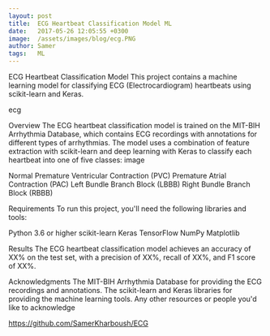 ```yaml
---
layout: post
title:  ECG Heartbeat Classification Model ML
date:   2017-05-26 12:05:55 +0300
image:  /assets/images/blog/ecg.PNG
author: Samer
tags:   ML
---
```


ECG Heartbeat Classification Model
This project contains a machine learning model for classifying ECG (Electrocardiogram) heartbeats using scikit-learn and Keras.

ecg

Overview The ECG heartbeat classification model is trained on the MIT-BIH Arrhythmia Database, which contains ECG recordings with annotations for different types of arrhythmias. The model uses a combination of feature extraction with scikit-learn and deep learning with Keras to classify each heartbeat into one of five classes: image

Normal Premature Ventricular Contraction (PVC) Premature Atrial Contraction (PAC) Left Bundle Branch Block (LBBB) Right Bundle Branch Block (RBBB)

Requirements To run this project, you'll need the following libraries and tools:

Python 3.6 or higher scikit-learn Keras TensorFlow NumPy Matplotlib

Results The ECG heartbeat classification model achieves an accuracy of XX% on the test set, with a precision of XX%, recall of XX%, and F1 score of XX%.

Acknowledgments The MIT-BIH Arrhythmia Database for providing the ECG recordings and annotations. The scikit-learn and Keras libraries for providing the machine learning tools. Any other resources or people you'd like to acknowledge

https://github.com/SamerKharboush/ECG
